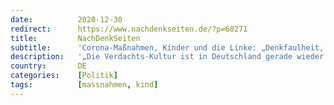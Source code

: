 ```yaml
---
date:          2020-12-30
redirect:      https://www.nachdenkseiten.de/?p=68271
title:         NachDenkSeiten
subtitle:      'Corona-Maßnahmen, Kinder und die Linke: „Denkfaulheit, Opportunismus und ein Totalausfall“ (2/2)'
description:   '„Die Verdachts-Kultur ist in Deutschland gerade wieder sehr hochgeschraubt, und zwar von allen Seiten. Der Nazi-Vorwurf wird von verschiedenen Seiten inflationär gebraucht, jede Seite wirft der anderen Seite vor, „über Leichen“ zu gehen. Das sagt der Kinderpolitik-Forscher Michael Klundt im zweiten Teil des NachDenkSeiten-Interviews. Klundt äußert sich in dem Interview weiter zur Situation der ...'
country:       DE
categories:    [Politik]
tags:          [massnahmen, kind]
---
```

